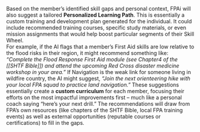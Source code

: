 Based on the member’s identified skill gaps and personal context, FPAi will also suggest a tailored **Personalized Learning Path**. This is essentially a custom training and development plan generated for the individual. It could include recommended training courses, specific study materials, or even mission assignments that would help boost particular segments of their Skill Wheel.  
For example, if the AI flags that a member’s First Aid skills are low relative to the flood risks in their region, it might recommend something like: _“Complete the Flood Response First Aid module (see Chapter4 of the [[SHTF Bible]]) and attend the upcoming Red Cross disaster medicine workshop in your area.”_ If Navigation is the weak link for someone living in wildfire country, the AI might suggest, _“Join the next orienteering hike with your local FPA squad to practice land navigation.”_ These suggestions essentially create a **custom curriculum** for each member, focusing their efforts on the most impactful improvements first – much like a personal coach saying “here’s your next drill.” The recommendations will draw from FPA’s own resources (like chapters of the SHTF Bible, local FPA training events) as well as external opportunities (reputable courses or certifications) to fill in the gaps.